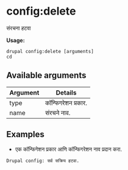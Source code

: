 # config:delete
संरचना हटवा

**Usage:**
```
drupal config:delete [arguments]
cd
```

## Available arguments
Argument | Details
---------|-------------
type | कॉन्फिगरेशन प्रकार.
name | संरचने नाव.

## Examples
* एक कॉन्फिगेशन प्रकार आणि कॉन्फिगरेशन नाव प्रदान करा.
```
Drupal config: सर्व सक्रिय हटवा.
```
